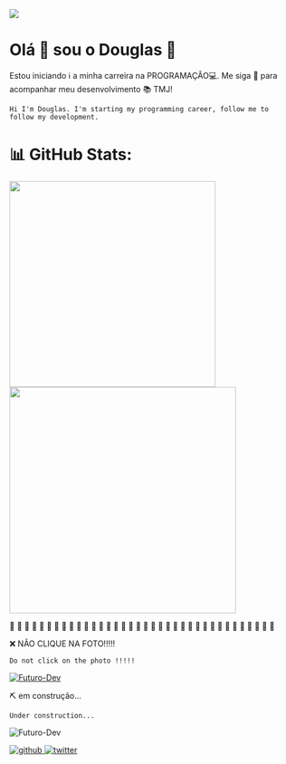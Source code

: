 ![](https://user-images.githubusercontent.com/74038190/215283417-55c9fe42-d47b-4b51-94d1-cfc135280cbd.gif)



# Olá 👋  sou o Douglas :boy:



Estou iniciando :information_source: a minha carreira na PROGRAMAÇÂO:computer:. Me siga :sparkling_heart: para acompanhar meu desenvolvimento :books: TMJ!

```
Hi I'm Douglas. I'm starting my programming career, follow me to follow my development.
```

# 📊 GitHub Stats:





<img src="https://github-readme-stats-wheat-two-53.vercel.app/api?username=DouglasM1guel&theme=neon&hide_border=false&include_all_commits=false&count_private=false"  width="364px" />                    <img src="https://github-readme-streak-stats.herokuapp.com/?user=DouglasM1guel&theme=neon&hide_border=false"  width="400px" />



 :anger:  :anger:   :anger:  :anger:   :anger:  :anger:  :anger:  :anger:   :anger:   :anger:   :anger:   :anger:   :anger:   :anger:   :anger:    :anger:    :anger:    :anger:    :anger:    :anger:   :anger:   :anger:    :anger:    :anger:   :anger:   :anger:    :anger:  :anger:   :anger:  :anger:   :anger:    :anger:  :anger:  :anger:   :anger:  :anger:  



:x: NÂO CLIQUE NA FOTO!!!!!

```
Do not click on the photo !!!!!
```

[![Futuro-Dev](https://im4.ezgif.com/tmp/ezgif-4-75a192177d.gif)](https://gerarmemes.s3.us-east-2.amazonaws.com/memes/5c6ad96a.webp)





  :pick: em construção...

```
Under construction...
```

![Futuro-Dev](https://user-images.githubusercontent.com/74038190/240885348-491e3e44-11a0-487a-b07b-717f677bbe4a.gif)

<a href="https://github.com/DouglasM1guel" target="_blank">
<img src=https://img.shields.io/badge/github-%2324292e.svg?&style=for-the-badge&logo=github&logoColor=white alt=github style="margin-bottom: 5px;" /> </a>

<a href="https://twitter.com/ziggyfreat" target="_blank">
<img src=https://img.shields.io/badge/twitter-%2300acee.svg?&style=for-the-badge&logo=twitter&logoColor=white alt=twitter style="margin-bottom: 5px;" /> </a>
